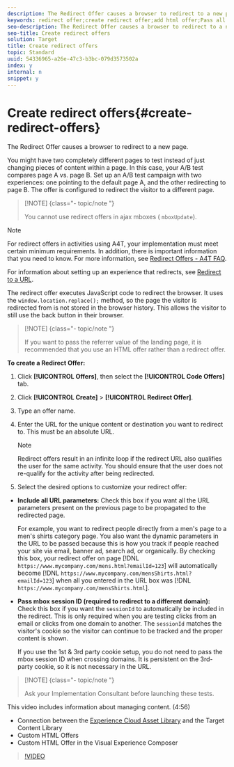 ```yaml
---
description: The Redirect Offer causes a browser to redirect to a new page.
keywords: redirect offer;create redirect offer;add html offer;Pass all URL parameters in redirect;Pass mboxSessionId in redirect (only needed when the redirect is going to a different domain)
seo-description: The Redirect Offer causes a browser to redirect to a new page.
seo-title: Create redirect offers
solution: Target
title: Create redirect offers
topic: Standard
uuid: 54336965-a26e-47c3-b3bc-079d3573502a
index: y
internal: n
snippet: y
---
```


# Create redirect offers{#create-redirect-offers}

The Redirect Offer causes a browser to redirect to a new page.

You might have two completely different pages to test instead of just changing pieces of content within a page. In this case, your A/B test compares page A vs. page B. Set up an A/B test campaign with two experiences: one pointing to the default page A, and the other redirecting to page B. The offer is configured to redirect the visitor to a different page.

>[!NOTE] {class="- topic/note "}
>
>You cannot use redirect offers in ajax mboxes ( `mboxUpdate`).

>[!NOTE]
>
>For redirect offers in activities using A4T, your implementation must meet certain minimum requirements. In addition, there is important information that you need to know. For more information, see [Redirect Offers - A4T FAQ](../../c-integrating-target-with-mac/a4t/r-a4t-faq/c-a4t-faq-redirect-offers.md#concept_21BF213F10E1414A9DCD4A98AF207905).

For information about setting up an experience that redirects, see [Redirect to a URL](../../c-experiences/c-visual-experience-composer/t-redirect-offer.md#task_9578678D42784F5EB9638F8AC8C911FA).

The redirect offer executes JavaScript code to redirect the browser. It uses the `window.location.replace();` method, so the page the visitor is redirected from is not stored in the browser history. This allows the visitor to still use the back button in their browser.

>[!NOTE] {class="- topic/note "}
>
>If you want to pass the referrer value of the landing page, it is recommended that you use an HTML offer rather than a redirect offer.

**To create a Redirect Offer:** 

1. Click **[!UICONTROL Offers]**, then select the **[!UICONTROL Code Offers]** tab.
1. Click **[!UICONTROL Create]** > **[!UICONTROL Redirect Offer]**.
1. Type an offer name.
1. Enter the URL for the unique content or destination you want to redirect to. This must be an absolute URL.

   >[!NOTE]
   >
   >Redirect offers result in an infinite loop if the redirect URL also qualifies the user for the same activity. You should ensure that the user does not re-qualify for the activity after being redirected.

1. Select the desired options to customize your redirect offer:

* **Include all URL parameters:** Check this box if you want all the URL parameters present on the previous page to be propagated to the redirected page.

  For example, you want to redirect people directly from a men's page to a men's shirts category page. You also want the dynamic parameters in the URL to be passed because this is how you track if people reached your site via email, banner ad, search ad, or organically. By checking this box, your redirect offer on page [!DNL `https://www.mycompany.com/mens.html?emailId=123`] will automatically become [!DNL `https://www.mycompany.com/mensShirts.html?emailId=123`] when all you entered in the URL box was [!DNL `https://www.mycompany.com/mensShirts.html`]. 

* **Pass mbox session ID (required to redirect to a different domain):** Check this box if you want the `sessionId` to automatically be included in the redirect. This is only required when you are testing clicks from an email or clicks from one domain to another. The `sessionId` matches the visitor's cookie so the visitor can continue to be tracked and the proper content is shown.

  If you use the 1st & 3rd party cookie setup, you do not need to pass the mbox session ID when crossing domains. It is persistent on the 3rd-party cookie, so it is not necessary in the URL.

>[!NOTE] {class="- topic/note "}
>
>Ask your Implementation Consultant before launching these tests.

This video includes information about managing content. (4:56)

* Connection between the [Experience Cloud Asset Library](https://marketing.adobe.com/resources/help/en_US/mcloud/creative_cloud.html) and the Target Content Library 
* Custom HTML Offers 
* Custom HTML Offer in the Visual Experience Composer

>[!VIDEO](https://www.youtube.com/watch?v=ZNIGgXOATMY) 
